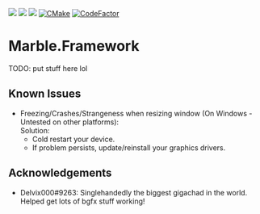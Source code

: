 <a href="https://github.com/InsertAReallyCreativeNameHere/Marble.Framework/blob/main/LICENSE"><img src="https://img.shields.io/badge/license-CC%20BY--NC--SA%204.0-informational"/></a>
<a href="https://github.com/InsertAReallyCreativeNameHere/Marble.Framework"><img src="https://img.shields.io/github/stars/InsertAReallyCreativeNameHere/Marble.Framework"/></a>
<a href="https://github.com/InsertAReallyCreativeNameHere/Marble.Framework/issues"><img src="https://img.shields.io/github/issues/InsertAReallyCreativeNameHere/Marble.Framework"/></a>
[![CMake](https://github.com/InsertAReallyCreativeNameHere/Marble.Framework/actions/workflows/cmake.yml/badge.svg)](https://github.com/InsertAReallyCreativeNameHere/Marble.Framework/actions/workflows/cmake.yml)
[![CodeFactor](https://www.codefactor.io/repository/github/insertareallycreativenamehere/marble.framework/badge)](https://www.codefactor.io/repository/github/insertareallycreativenamehere/marble.framework)

# Marble.Framework
TODO: put stuff here lol

## Known Issues
 - Freezing/Crashes/Strangeness when resizing window (On Windows - Untested on other platforms):   
   Solution:
    - Cold restart your device.
    - If problem persists, update/reinstall your graphics drivers.

## Acknowledgements
 - Delvix000#9263: Singlehandedly the biggest gigachad in the world. Helped get lots of bgfx stuff working!
